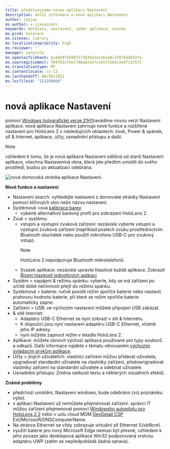 ```yaml
---
title: představujeme novou aplikaci Nastavení
description: další informace o nové aplikaci Nastavení
author: joyjaz
ms.author: v-jjaswinski
keywords: HoloLens, nastavení, výběr aplikace, svazek
ms.prod: hololens
ms.sitesec: library
ms.localizationpriority: high
ms.reviewer: ''
manager: yannisle
ms.openlocfilehash: bcde697b5887573826a3a1a61e8c3707b4d0337a
ms.sourcegitcommit: f04f631fbe7798a82a57cc01fc56dc2edf13c5f2
ms.translationtype: MT
ms.contentlocale: cs-CZ
ms.lasthandoff: 08/30/2021
ms.locfileid: "123189660"
---
```

# <a name="new-settings-app"></a>nová aplikace Nastavení

pomocí [Windows holografické verze 21H1](hololens-release-notes.md#windows-holographic-version-21h1)zavádíme novou verzi Nastavení aplikace. nová aplikace Nastavení zahrnuje nové funkce a rozšířené nastavení pro HoloLens 2 v následujících oblastech: zvuk, Power & spánek, síť & Internet, aplikace, účty, usnadnění přístupu a další.

> [!NOTE]
> vzhledem k tomu, že je nová aplikace Nastavení odlišná od starší Nastavení aplikace, všechna Nastaveníná okna, která jste předtím umístili do svého prostředí, budou po aktualizaci odebrána.

![nová domovská stránka aplikace Nastavení.](images/new-settings-app.png)

**Nové funkce a nastavení**
- Nastavení search: vyhledejte nastavení z domovské stránky Nastavení pomocí klíčových slov nebo názvu nastavení.
- Systémová >ová [kalibrace barev](hololens2-display.md#how-to-use-display-color-calibration)
    - vyberte alternativní barevný profil pro zobrazení HoloLens 2.
- Zvuk > systému:
  - vstupní a výstupní zvuková zařízení: nezávisle vyberte vstupní a výstupní zvuková zařízení (například poslech zvuku prostřednictvím Bluetooth sluchátek nebo použití mikrofonu USB-C pro zvukový vstup).
    > [!NOTE]
    > HoloLens 2 nepodporuje Bluetooth mikrotelefonů.
  - Svazek aplikace: nezávisle upravte hlasitost každé aplikace. Zobrazit [Řízení hlasitosti jednotlivých aplikací](holographic-home.md#per-app-volume-control).
- Systém > napájení & režimu spánku: vyberte, kdy se má zařízení po určité době nečinnosti přejít do režimu spánku.
- Systémová > baterie: ručně povolit režim spořiče baterie nebo nastavit prahovou hodnotu baterie, při které se režim spořiče baterie automaticky zapne.
- Zařízení > USB: ve výchozím nastavení můžete připojení USB zakázat.
- & sítě Internet:
  - Adaptéry USB-C Ethernet se nyní zobrazí v síti & Internetu.
  - K dispozici jsou nyní nastavení adaptéru USB-C Ethernet, včetně jeho IP adresy.
  - nyní můžete zapnout režim v letadle HoloLens 2.
- Aplikace: můžete obnovit výchozí aplikace používané pro typy souborů a odkazů. Další informace najdete v tématu věnovaném [výchozím ovládacím prvkům aplikace](holographic-home.md#default-app-picker).
- Účty > jiných uživatelích: vlastníci zařízení můžou přidávat uživatele, upgradovat standardní uživatele na vlastníky zařízení, předowngradovat vlastníky zařízení na standardní uživatele a odebírat uživatele.
- Usnadnění přístupu: Změna velikosti textu a některých vizuálních efektů.

**Známé problémy**
- předchozí umístění, Nastavení windows, bude odebráno (viz poznámku výše).
- v aplikaci Nastavení už nemůžete přejmenovat zařízení. správci IT můžou zařízení přejmenovat pomocí [Windowsho autopilotu pro HoloLens 2 2](hololens2-autopilot.md) nebo v uzlu cloud MDM [DevDetail CSP](/windows/client-management/mdm/devdetail-csp) Ext/Microsoft/DNSComputerName.
- Na stránce Ethernet se vždy zobrazuje virtuální síť Ethernet (UsbNcm).
- využití baterie pro nový Microsoft Edge nemusí být přesné, vzhledem k jeho povaze jako desktopová aplikace Win32 podporovaná vrstvou adaptéru UWP (zatím se nepředpokládá žádná oprava).

